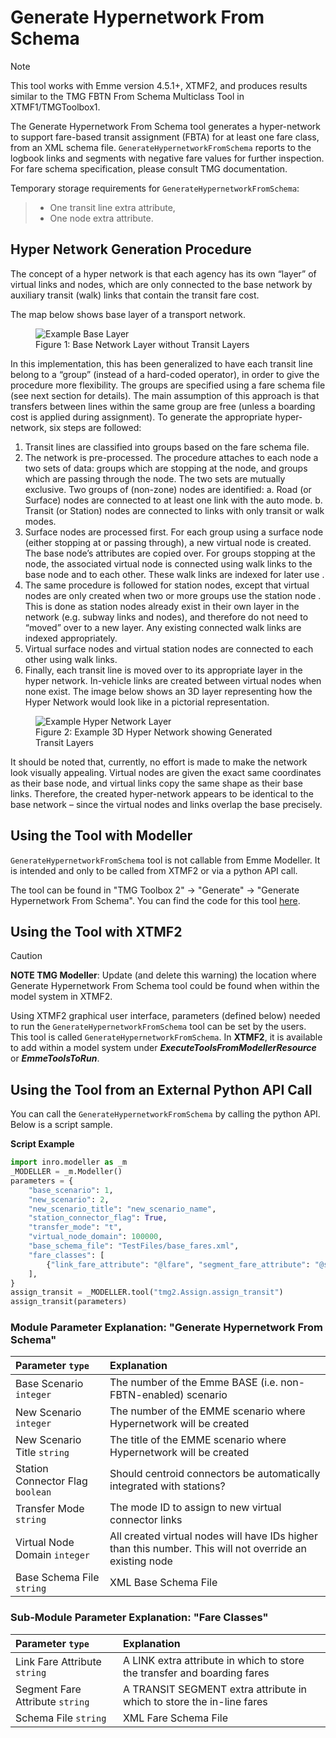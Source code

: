 # **Generate Hypernetwork From Schema**
> [!NOTE]
>This tool works with Emme version 4.5.1+, XTMF2, and produces results similar to the TMG FBTN From Schema Multiclass Tool in XTMF1/TMGToolbox1.

The Generate Hypernetwork From Schema tool generates a hyper-network to support fare-based transit assignment (FBTA) for at least one fare class, from an XML schema file. `GenerateHypernetworkFromSchema` reports to the logbook links and segments with negative fare values for further inspection. For fare schema specification, please consult TMG documentation. 

Temporary storage requirements for `GenerateHypernetworkFromSchema`: 
> * One transit line extra attribute, 
> * One node extra attribute. 

## Hyper Network Generation Procedure

The concept of a hyper network is that each agency has its own “layer” of virtual links and nodes, which are only connected to the base network by auxiliary transit (walk) links that contain the transit fare cost.

The map below shows base layer of a transport network.
<figure>
    <img src="images/base_network.svg"
         alt="Example Base Layer">
    <figcaption>Figure 1: Base Network Layer without Transit Layers</figcaption>
</figure>

In this implementation, this has been generalized to have each transit line belong to a “group” (instead of a hard-coded operator), in order to give the procedure more flexibility. The groups are specified using a fare schema file (see next section for details). The main assumption of this approach is that transfers between lines within the same group are free (unless a boarding cost is applied during assignment).
To generate the appropriate hyper-network, six steps are followed:
1.	Transit lines are classified into groups based on the fare schema file.
2.	The network is pre-processed. The procedure attaches to each node a two sets of data: groups which are stopping at the node, and groups which are passing through the node. The two sets are mutually exclusive. Two groups of (non-zone) nodes are identified:
a.	Road (or Surface) nodes are connected to at least one link with the auto mode.
b.	Transit (or Station) nodes are connected to links with only transit or walk modes. 
3.	Surface nodes are processed first. For each group using a surface node (either stopping at or passing through), a new virtual node is created. The base node’s attributes are copied over. For groups stopping at the node, the associated virtual node is connected using walk links to the base node and to each other. These walk links are indexed for later use .
4.	The same procedure is followed for station nodes, except that virtual nodes are only created when two or more groups use the station node . This is done as station nodes already exist in their own layer in the network (e.g. subway links and nodes), and therefore do not need to “moved” over to a new layer. Any existing connected walk links are indexed appropriately.
5.	Virtual surface nodes and virtual station nodes are connected to each other using walk links.
6.	Finally, each transit line is moved over to its appropriate layer in the hyper network. In-vehicle links are created between virtual nodes when none exist. The image below shows an 3D layer representing how the Hyper Network would look like in a pictorial representation.

<figure>
    <img src="images/hyper_network.svg"
         alt="Example Hyper Network Layer">
    <figcaption>Figure 2: Example 3D Hyper Network showing Generated Transit Layers</figcaption>
</figure>

It should be noted that, currently, no effort is made to make the network look visually appealing. Virtual nodes are given the exact same coordinates as their base node, and virtual links copy the same shape as their base links. Therefore, the created hyper-network appears to be identical to the base network – since the virtual nodes and links overlap the base precisely.

## **Using the Tool with Modeller**
`GenerateHypernetworkFromSchema` tool is not callable from Emme Modeller. It is intended and only to be called from XTMF2 or via a python API call.

The tool can be found in "TMG Toolbox 2" -> "Generate" -> "Generate Hypernetwork From Schema". You can
find the code for this tool [here](https://github.com/TravelModellingGroup/TMG.EMME/blob/master/TMG.EMME/TMGToolbox2/src/Generate/generate_hypernetwork_from_schema.py).

## **Using the Tool with XTMF2**
> [!CAUTION]
> **NOTE TMG Modeller**: Update (and delete this warning) the location where Generate Hypernetwork From Schema tool could be found when within the model system in XTMF2.

Using XTMF2 graphical user interface, parameters (defined below) needed to run the `GenerateHypernetworkFromSchema` tool can be set by the users. This tool is called `GenerateHypernetworkFromSchema`. In **XTMF2**, it is available to add within a model system under ***ExecuteToolsFromModellerResource*** or ***EmmeToolsToRun***.

## **Using the Tool from an External Python API Call**
You can call the `GenerateHypernetworkFromSchema` by calling the python API. Below is a script sample.

**Script Example**
```python
import inro.modeller as _m
_MODELLER = _m.Modeller()
parameters = {
    "base_scenario": 1,
    "new_scenario": 2,
	"new_scenario_title": "new_scenario_name",
    "station_connector_flag": True,
    "transfer_mode": "t",
    "virtual_node_domain": 100000,
    "base_schema_file": "TestFiles/base_fares.xml",
    "fare_classes": [
        {"link_fare_attribute": "@lfare", "segment_fare_attribute": "@sfare", "schema_file": "TestFiles/fares.xml"}
    ],
}
assign_transit = _MODELLER.tool("tmg2.Assign.assign_transit")
assign_transit(parameters)
```

### Module Parameter Explanation: "Generate Hypernetwork From Schema"

|Parameter `type`|Explanation|
| :----------------------------- | :---------------------------------------------- |
|Base Scenario `integer` | The number of the Emme BASE (i.e. non-FBTN-enabled) scenario|
|New Scenario `integer` | The number of the EMME scenario where Hypernetwork will be created|
|New Scenario Title `string` | The title of the EMME scenario where Hypernetwork will be created|
|Station Connector Flag `boolean` | Should centroid connectors be automatically integrated with stations?|
|Transfer Mode `string` | The mode ID to assign to new virtual connector links|
|Virtual Node Domain `integer` | All created virtual nodes will have IDs higher than this number. This will not override an existing node|
|Base Schema File `string` | XML Base Schema File|

### Sub-Module Parameter Explanation: "Fare Classes"
| Parameter `type`| Explanation  |
| :----------------------------- | :---------------------------------------------- |
|Link Fare Attribute `string` | A LINK extra attribute in which to store the transfer and boarding fares|
|Segment Fare Attribute `string` | A TRANSIT SEGMENT extra attribute in which to store the in-line fares|
|Schema File `string` | XML Fare Schema File|